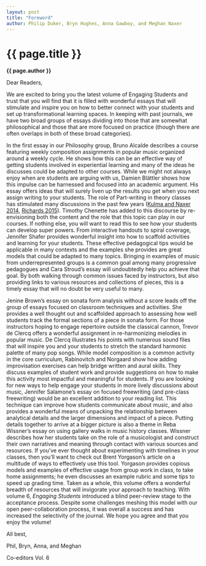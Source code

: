 ```yaml
---
layout: post
title: "Foreword"
author: Philip Duker, Bryn Hughes, Anna Gawboy, and Meghan Naxer
---
```

{{ page.title }}
================

**{{ page.author }}**

Dear Readers,

We are excited to bring you the latest volume of Engaging Students and trust that you will find that it is filled with wonderful essays that will stimulate and inspire you on how to better connect with your students and set up transformational learning spaces. In keeping with past journals, we have two broad groups of essays dividing into those that are somewhat philosophical and those that are more focused on practice (though there are often overlaps in both of these broad categories).

In the first essay in our Philosophy group, Bruno Alcalde describes a course featuring weekly composition assignments in popular music organized around a weekly cycle. He shows how this can be an effective way of getting students involved in experiential learning and many of the ideas he discusses could be adapted to other courses. While we might not always enjoy when are students are arguing with us, Damien Blättler shows how this impulse can be harnessed and focused into an academic argument. His essay offers ideas that will surely liven up the results you get when you next assign writing to your students. The role of Part-writing in theory classes has stimulated many discussions in the past few years ([Kulma and Naxer 2014](http://flipcamp.org/engagingstudents2/essays/kulmaNaxer.html), [Richards 2015](http://flipcamp.org/engagingstudents3/essays/richards.html)). Timothy Chenette has added to this discourse by re-envisioning both the content and the role that this topic can play in our courses. If nothing else, you will want to read this to see how your students can develop super powers. From interactive handouts to spiral coverage, Jennifer Shafer provides wonderful insight into how to scaffold activities and learning for your students. These effective pedagogical tips would be applicable in many contexts and the examples she provides are great models that could be adapted to many topics. Bringing in examples of music from underrepresented groups is a common goal among many progressive pedagogues and Cara Stroud’s essay will undoubtedly help you achieve that goal. By both walking through common issues faced by instructors, but also providing links to various resources and collections of pieces, this is a timely essay that will no doubt be very useful to many.

Jenine Brown’s essay on sonata form analysis without a score leads off the group of essays focused on classroom techniques and activities. She provides a well thought out and scaffolded approach to assessing how well students track the formal sections of a piece in sonata form. For those instructors hoping to engage repertoire outside the classical cannon, Trevor de Clercq offers a wonderful assignment in re-harmonizing melodies in popular music. De Clercq illustrates his points with numerous sound files that will inspire you and your students to stretch the standard harmonic palette of many pop songs. While model composition is a common activity in the core curriculum, Rabinovitch and Norgaard show how adding improvisation exercises can help bridge written and aural skills. They discuss examples of student work and provide suggestions on how to make this activity most impactful and meaningful for students. If you are looking for new ways to help engage your students in more lively discussions about music, Jennifer Salamone’s essay on focused freewriting (and pre-class freewriting) would be an excellent addition to your reading list. This technique can improve how students communicate about music, and also provides a wonderful means of unpacking the relationship between analytical details and the larger dimensions and impact of a piece. Putting details together to arrive at a bigger picture is also a theme in Reba Wissner’s essay on using gallery walks in music history classes. Wissner describes how her students take on the role of a musicologist and construct their own narratives and meaning through contact with various sources and resources. If you’ve ever thought about experimenting with timelines in your classes, then you’ll want to check out Brent Yorgason’s article on a multitude of ways to effectively use this tool. Yorgason provides copious models and examples of effective usage from group work in class, to take home assignments; he even discusses an example rubric and some tips to speed up grading time. Taken as a whole, this volume offers a wonderful breadth of resources that will invigorate your approach to teaching.
With volume 6, *Engaging Students* introduced a blind peer-review stage to the acceptance process. Despite some challenges meshing this model with our open peer-collaboration process, it was overall a success and has increased the selectivity of the journal. We hope you agree and that you enjoy the volume!

All best,

Phil, Bryn, Anna, and Meghan

Co-editors Vol. 6
